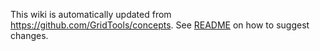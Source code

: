 This wiki is automatically updated from https://github.com/GridTools/concepts. See [README](README) on how to suggest changes.